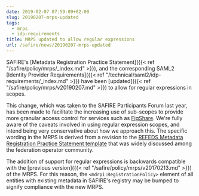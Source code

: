 ```yaml
---
date: 2019-02-07 07:59:09+02:00
slug: 20190207-mrps-updated
tags:
  - mrps
  - idp-requirements
title: MRPS updated to allow regular expressions
url: /safire/news/20190207-mrps-updated
---
```


SAFIRE's [Metadata Registration Practice Statement]({{< ref "/safire/policy/mrps/_index.md" >}}), and the corresponding SAML2 [Identity Provider Requirements]({{< ref "/technical/saml2/idp-requirements/_index.md" >}}) have been [updated]({{< ref "/safire/policy/mrps/v20190207.md" >}}) to allow for regular expressions in scopes.<!--more-->

This change, which was taken to the SAFIRE Participants Forum last year, has been made to facilitate the increasing use of sub-scopes to provide more granular access control for services such as [FigShare](https://figshare.com/). We're fully aware of the caveats involved in using regular expression scopes, and intend being very conservative about how we approach this. The specific wording in the MRPS is derived from a revision to the [REFEDS Metadata Registration Practice Statement template](https://github.com/REFEDS/MRPS/blob/master/mrps.md) that was widely discussed among the federation operator community.

The addition of support for regular expressions is backwards compatible with the [previous version]({{< ref "/safire/policy/mrps/v20170213.md" >}}) of the MRPS. For this reason, the `<mdrpi:RegistrationPolicy>` element of all entities with existing metadata in SAFIRE's registry may be bumped to signify compliance with the new MRPS.

